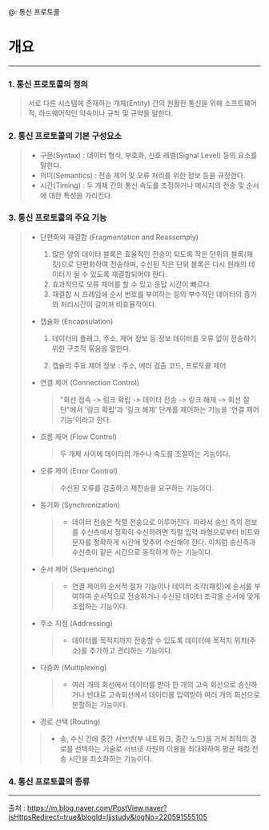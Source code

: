 @: 통신 프로토콜

# 개요

---

### 1. 통신 프로토콜의 정의

> 서로 다른 시스템에 존재하는 개체(Entity) 간의 원활한 통신을 위해 소프트웨어적, 하드웨어적인 약속이나 규칙 및 규약을 말한다.

### 2. 통신 프로토콜의 기본 구성요소

> - 구문(Syntax) : 데이터 형식, 부호화, 신호 레벨(Signal Level) 등의 요소를 말한다.
> - 의미(Semantics) : 전송 제어 및 오류 처리를 위한 정보 등을 규정한다.
> - 시간(Timing) : 두 개체 간의 통신 속도를 조정하거나 메시지의 전송 및 순서에 대한 특성을 가리킨다.

### 3. 통신 프로토콜의 주요 기능

> - 단편화와 재결합 (Fragmentation and Reassemply)
>
>   1. 많은 양의 데이터 블록은 효율적인 전송이 되도록 작은 단위의 블록(패킷)으로 단편화하여 전송하며, 수신된 작은 단위 블록은 다시 원래의 데이터가 될 수 있도록 재결합되어야 한다.
>   2. 효과적으로 오류 제어를 할 수 있고 응답 시간이 빠르다.
>   3. 재결합 시 프레임에 순서 번호를 부여하는 등의 부수적인 데이터의 증가와 처리시간이 길어져 비효율적이다.
>
> - 캡슐화 (Encapsulation)
>
>   1. 데이터의 플래그, 주소, 제어 정보 등 정보 데이터를 오류 없이 전송하기 위한 구조적 묶음을 말한다.
>
>   2. 캡슐의 주요 제어 정보 : 주소, 에러 검출 코드, 프로토콜 제어
>
> - 연결 제어 (Connection Control)
>
>   > "회선 접속 -> 링크 확립 -> 데이터 전송 -> 링크 해제 -> 회선 절단"에서 '링크 확립'과 '링크 해제' 단계를 제어하는 기능을 '연결 제어 기능'이라고 한다.
>
> - 흐름 제어 (Flow Control)
>
>   > 두 개체 사이에 데이터의 개수나 속도를 조절하는 기능이다.
>
> - 오류 제어 (Error Control)
>
>   > 수신된 오류를 검출하고 재전송을 요구하는 기능이다.
>
> - 동기화 (Synchronization)
>
>   > - 데이터 전송은 직렬 전송으로 이루어진다. 따라서 송신 측의 정보를 수신측에서 정확히 수신하려면 직렬 입력 파형으로부터 비트와 문자를 정확하게 시간에 맞추어 수신해야 한다. 이처럼 송신측과 수신측이 같은 시간으로 동작하게 하는 기능이다.
>
> - 순서 제어 (Sequencing)
>
>   > - 연결 제어의 순서적 절차 기능이나 데이터 조각(패킷)에 순서를 부여하여 순서적으로 전송하거나 수신된 데이터 조각을 순서에 맞게 조립하는 기능이다.
>
> - 주소 지정 (Addressing)
>
>   > - 데이터를 목적지까지 전송할 수 있도록 데이터에 목적지 위치(주소)를 추가하고 관리하는 기능이다.
>
> - 다중화 (Multiplexing)
>
>   > - 여러 개의 회선에서 데이터를 받아 한 개의 고속 회선으로 송신하거나 반대로 고속회선에서 데이터를 입력받아 여러 개의 회선으로 분할하는 기능이다. 
>
> - 경로 선택 (Routing)
>
> > - 송, 수신 간에 중간 서브넷(부 네트워크, 중간 노드)을 거쳐 최적의 경로를 선택하는 기술로 서브넷 자원의 이용을 최대화하여 평균 패킷 전송 시간을 최소화하는 기능이다.

### 4. 통신 프로토콜의 종류





---

출처 : https://m.blog.naver.com/PostView.naver?isHttpsRedirect=true&blogId=ljjstudy&logNo=220591555105